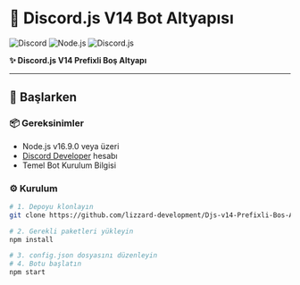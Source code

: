 # 🤖 Discord.js V14 Bot Altyapısı

![Discord](https://img.shields.io/badge/Discord-5865F2?style=for-the-badge&logo=discord&logoColor=white)
![Node.js](https://img.shields.io/badge/Node.js-43853D?style=for-the-badge&logo=node.js&logoColor=white)
![Discord.js](https://img.shields.io/badge/discord.js-v14-5865F2?style=for-the-badge&logo=discord)

**✨ Discord.js V14 Prefixli Boş Altyapı**

---

## 🚀 Başlarken

### 📦 Gereksinimler
- Node.js v16.9.0 veya üzeri
- [Discord Developer](https://discord.com/developers/applications) hesabı
- Temel Bot Kurulum Bilgisi

### ⚙️ Kurulum
```bash
# 1. Depoyu klonlayın
git clone https://github.com/lizzard-development/Djs-v14-Prefixli-Bos-Altyapi

# 2. Gerekli paketleri yükleyin
npm install

# 3. config.json dosyasını düzenleyin
# 4. Botu başlatın
npm start
